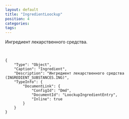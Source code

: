```yaml
---
layout: default
title: "IngredientLoockup"
position: 4
categories: 
tags: 
---
```


Ингредиент лекарственного средства.

 

```
{
	"Type": "Object",
	"Caption": "Ingredient",
	"Description": "Ингредиент лекарственного средства (INGREDIENT_SUBSTANCES.ING)",
	"TypeInfo": {
		"DocumentLink": {
			"ConfigId": "Dmd",
			"DocumentId": "LoockupIngredientEntry",
			"Inline": true
		}
	}
}
```

 

 

